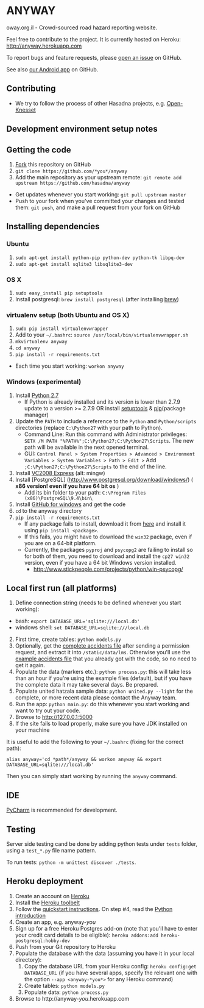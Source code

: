 ANYWAY
======

oway.org.il - Crowd-sourced road hazard reporting website.

Feel free to contribute to the project. It is currently hosted on Heroku:
http://anyway.herokuapp.com

To report bugs and feature requests, please [open an issue](https://github.com/hasadna/anyway/issues) on GitHub.

See also [our Android app](https://github.com/hasadna/anywayAndroidApp) on GitHub.

Contributing
-----------------------
* We try to follow the process of other Hasadna projects, e.g. [Open-Knesset](https://oknesset-devel.readthedocs.org/en/latest/)

## Development environment setup notes 

## Getting the code
1. [Fork](https://github.com/hasadna/anyway/fork) this repository on GitHub
2. `git clone https://github.com/*you*/anyway`
3. Add the main repository as your upstream remote: `git remote add upstream https://github.com/hasadna/anyway`

* Get updates whenever you start working: `git pull upstream master`
* Push to your fork when you've committed your changes and tested them: `git push`, and make a pull request from your fork on GitHub

## Installing dependencies

### Ubuntu
1. `sudo apt-get install python-pip python-dev python-tk libpq-dev`
2. `sudo apt-get install sqlite3 libsqlite3-dev`

### OS X
1. `sudo easy_install pip setuptools`
2. Install postgresql: `brew install postgresql` (after installing [brew](http://brew.sh))

### virtualenv setup (both Ubuntu and OS X)
1. `sudo pip install virtualenvwrapper`
2. Add to your `~/.bashrc`: `source /usr/local/bin/virtualenvwrapper.sh`
3. `mkvirtualenv anyway`
4. `cd anyway`
5. `pip install -r requirements.txt`

* Each time you start working: `workon anyway`

### Windows (experimental)
1.  Install [Python 2.7](http://www.python.org/getit)
    *  If Python is already installed and its version is lower than 2.7.9 update to a version >= 2.7.9 OR install [setuptools](http://www.lfd.uci.edu/~gohlke/pythonlibs/#setuptools) & [pip](http://www.lfd.uci.edu/~gohlke/pythonlibs/#pip)(package manager) 
1. Update the `PATH` to include a reference to the `Python` and `Python/scripts` directories (replace `C:\Python27` with your path to Python).
    * Command Line: Run this command with Administrator privileges: `SETX /M PATH "%PATH%";C:\Python27;C:\Python27\Scripts`. The new path will be available in the next opened terminal.
    * GUI: `Control Panel > System Properties > Advanced > Environment Variables > System Variables > Path > Edit >` Add `;C:\Python27;C:\Python27\Scripts` to the end of the line.
1.  Install [VC2008 Express](http://download.microsoft.com/download/A/5/4/A54BADB6-9C3F-478D-8657-93B3FC9FE62D/vcsetup.exe) (alt: mingw)
1.  Install [PostgreSQL] (http://www.postgresql.org/download/windows/) ( __x86 version! even if you have 64 bit os__ )
    * Add its bin folder to your path: `C:\Program Files (x86)\PostgreSQL\9.4\bin\`
1.  Install [GitHub for windows](http://windows.github.com/) and get the code
1.  `cd` to the anyway directory
1.  `pip install -r requirements.txt`
    * If any package fails to install, download it from [here](http://www.lfd.uci.edu/~gohlke/pythonlibs) and install it using `pip install <package>`. 
    * If this fails, you might have to download the `win32` package, even if you are on a 64-bit platform. 
    * Currently, the packages `pyproj` and `psycopg2` are failing to install so for both of them, you need to download and install the `cp27 win32` version, even if you have a 64 bit Windows version installed.
        * http://www.stickpeople.com/projects/python/win-psycopg/

## Local first run (all platforms)
1. Define connection string (needs to be defined whenever you start working):
  * bash: `export DATABASE_URL='sqlite:///local.db'`
  * windows shell: `set DATABASE_URL=sqlite:///local.db`
  
2. First time, create tables: `python models.py`
3. Optionally, get the [complete accidents file](https://drive.google.com/file/d/0B4yX8HDe1VaTdWdPMXV5c2gycW8/view?usp=sharing) after sending a permission request, and extract it into `/static/data/lms`. Otherwise you'll use the [example accidents file](https://drive.google.com/file/d/0B4yX8HDe1VaTSjNMUXYyeW4yQkk/view?usp=sharing) that you already got with the code, so no need to get it again.
4. Populate the data (markers etc.): `python process.py`: this will take less than an hour if you're using the example files (default), but if you have the complete data it may take several days. Be prepared.
5. Populate united hatzala sample data: `python united.py --light` for the complete, or more recent data please contact the Anyway team.
6. Run the app: `python main.py`: do this whenever you start working and want to try out your code.
7. Browse to http://127.0.0.1:5000
8. If the site fails to load properly, make sure you have JDK installed on your machine

It is useful to add the following to your `~/.bashrc` (fixing for the correct path):

    alias anyway='cd *path*/anyway && workon anyway && export DATABASE_URL=sqlite:///local.db'

Then you can simply start working by running the `anyway` command.

## IDE
[PyCharm](https://www.jetbrains.com/pycharm) is recommended for development.

## Testing
Server side testing cand be done by adding python tests under `tests` folder, using a `test_*.py` file name pattern.

To run tests: `python -m unittest discover ./tests`.


Heroku deployment
-----------------
1. Create an account on [Heroku](http://heroku.com)
2. Install the [Heroku toolbelt](https://toolbelt.heroku.com)
3. Follow the [quickstart instructions](https://devcenter.heroku.com/articles/quickstart). On step #4, read the [Python introduction](https://devcenter.heroku.com/articles/getting-started-with-python)
4. Create an app, e.g. anyway-*you*
5. Sign up for a free Heroku Postgres add-on (note that you'll have to enter your credit card details to be eligible): `heroku addons:add heroku-postgresql:hobby-dev`
6. Push from your Git repository to Heroku
7. Populate the database with the data (assuming you have it in your local directory):
    1. Copy the database URL from your Heroku config: `heroku config:get DATABASE_URL` (if you have several apps, specify the relevant one with the option `--app <anyway-*you*>` for any Heroku command)
    2. Create tables: `python models.py`
    3. Populate data: `python process.py`
8. Browse to http://anyway-*you*.herokuapp.com
